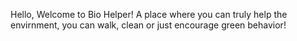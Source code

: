 Hello, Welcome to Bio Helper! A place where you can truly help the envirnment, you can walk, clean or just encourage green behavior! 
